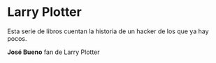 # Larry Plotter

Esta serie de libros cuentan la historia de un hacker de los que ya hay pocos.

**José Bueno** fan de Larry Plotter